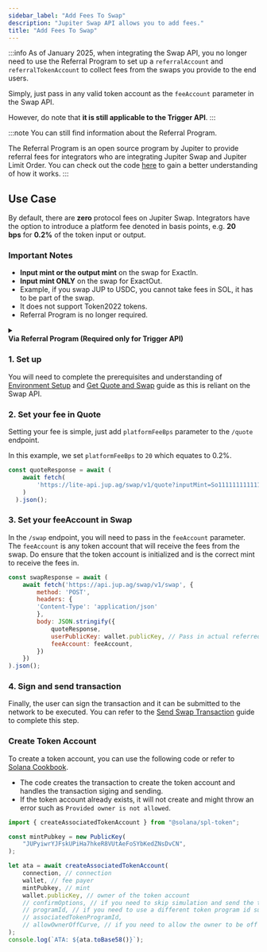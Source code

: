 ```yaml
---
sidebar_label: "Add Fees To Swap"
description: "Jupiter Swap API allows you to add fees."
title: "Add Fees To Swap"
---
```


<head>
    <title>Add Fees To Swap</title>
    <meta name="twitter:card" content="summary" />
</head>

:::info
As of January 2025, when integrating the Swap API, you no longer need to use the Referral Program to set up a `referralAccount` and `referralTokenAccount` to collect fees from the swaps you provide to the end users.

Simply, just pass in any valid token account as the `feeAccount` parameter in the Swap API.

However, do note that **it is still applicable to the Trigger API**.
:::

:::note
You can still find information about the Referral Program.

The Referral Program is an open source program by Jupiter to provide referral fees for integrators who are integrating Jupiter Swap and Jupiter Limit Order. You can check out the code [here](https://github.com/TeamRaccoons/referral) to gain a better understanding of how it works.
:::

## Use Case

By default, there are **zero** protocol fees on Jupiter Swap. Integrators have the option to introduce a platform fee denoted in basis points, e.g. **20 bps** for **0.2%** of the token input or output.

### Important Notes

- **Input mint or the output mint** on the swap for ExactIn.
- **Input mint ONLY** on the swap for ExactOut.
- Example, if you swap JUP to USDC, you cannot take fees in SOL, it has to be part of the swap.
- It does not support Token2022 tokens.
- Referral Program is no longer required.

<details>
    <summary>
        <div>
            <div>
                <b>Via Referral Program (Required only for Trigger API)</b>
            </div>
        </div>
    </summary>

**Important Notes**
- The Jupiter Swap project account for the Referral Program is `45ruCyfdRkWpRNGEqWzjCiXRHkZs8WXCLQ67Pnpye7Hp`.
- The `referralTokenAccount` can either be:
    - **Input mint or the output mint** on the swap for ExactIn.
    - **Input mint ONLY** on the swap for ExactOut.
- You can use the [Dashboard](https://referral.jup.ag/dashboard), [SDK](https://github.com/TeamRaccoons/referral/blob/main/example/src/createReferralAccount.ts) or [API](https://referral.jup.ag/api) to set up the `referralAccount` and `referralTokenAccount` in this guide.

**Let’s Get Started**

**1. Set up**

You will need to complete the prerequisites and understanding of [Environment Setup](/docs/environment-setup) and [Get Quote and Swap](1-get-quote.md) guide as this is reliant on the Swap API.

**Obtain `referralAccount` and `referralTokenAccount`**

There are 3 ways you can set up a referral account.

1. Use our [referral dashboard](https://referral.jup.ag/dashboard) to create them. After creating, remember to find your `Referral Key` on the page and the associated token accounts.
2. Use our SDK to create them. You can use the [example scripts](https://github.com/TeamRaccoons/referral/tree/main/example/src) to create.
3. Use our API to create them. You can use this [API reference](https://referral.jup.ag/api) to create.

**Obtain `mintAccount`**

As for the mint account, assuming you have an interface where a user swaps, you will know up front what are the input or output mints. For the sake of example, we will use a hardcoded mint public key.

```jsx
const referralAccount = new Publickey('ReplaceWithPubkey');
const mintAccount = new Publickey('So11111111111111111111111111111111111111112');
```

**2. Set your referral fee in Quote**

Setting your referral fee is simple, just add `platformFeeBps` parameter to the `/quote` endpoint.

In this example, we set `platformFeeBps` to `20` which equates to 0.2%.

```jsx
const quoteResponse = await (
    await fetch(
        'https://lite-api.jup.ag/swap/v1/quote?inputMint=So11111111111111111111111111111111111111112&outputMint=EPjFWdd5AufqSSqeM2qN1xzybapC8G4wEGGkZwyTDt1v&amount=100000&slippageBps=50&restrictIntermediateTokens=true&platformFeeBps=20'
    )
  ).json();
  
console.log(JSON.stringify(quoteResponse, null, 2));
```

**3. Set your referral token account in Swap**

In order to refer and receive fees from all types of tokens, you will need to have already initialize `referralTokenAccount`s (owned by your `referralAccount`) for the mint in the swap. By calling the Swap API with the parameter `feeAccount`, which is the `referralTokenAccount`, you will receive the serialized swap transaction that will set a fee to be taken from the referred and sent to that token account.

In this code block, we will be using the SDK to try to find the `referralTokenAccount` based on our previously defined `referralAccount` and `mintAccount`.
- If the token account is found, it will proceed to the Swap API.
- If the token account is not found, it will send a transaction to the network to attempt to initialize one for the mint. **Do note that transactions may fail due to various reasons like Priority Fees.**

```jsx
import { ReferralProvider } from "@jup-ag/referral-sdk";

const { tx, referralTokenAccountPubKey } = await provider.initializeReferralTokenAccount({
    payerPubKey: wallet.publicKey,
    referralAccountPubKey: referralAccount,
    mint: mintAccount,
});

const referralTokenAccount = await connection.getAccountInfo(referralTokenAccountPubKey);

// Attempt to initialize a token account
if (!referralTokenAccount) {
    const signature = await sendAndConfirmTransaction(connection, tx, [wallet]);
    console.log({ signature, referralTokenAccountPubKey: referralTokenAccountPubKey.toBase58() });

// Since initialized, it will carry on
} else {
    console.log(`referralTokenAccount ${referralTokenAccountPubKey.toBase58()} for mint ${mintAccount.toBase58()} already exists`);
};

const feeAccount = referralTokenAccountPubKey;
console.log(feeAccount);
```

However, if you are confident that the `referralTokenAccount` for specific mints have been created, you can use this method to get it. **Do note that, even if the token account is not intialized, it will return a pubkey as it is a Program Derived Address. [Read more here.](https://solana.com/docs/core/pda#findprogramaddress)**

```jsx
const [feeAccount] = PublicKey.findProgramAddressSync(
    [
        Buffer.from("referral_ata"), // A string that signifies the account type, here "referral_ata."
        referralAccount.toBuffer(), //  The public key of the referral account converted into a buffer.
        mintAccount.toBuffer(), // The mint public key, converted into a buffer.
    ],
    new PublicKey("REFER4ZgmyYx9c6He5XfaTMiGfdLwRnkV4RPp9t9iF3") // The public key of the Referral Program
);
```

Using the above, we will now know the `feeAccount` to be passed in as the parameter in Swap API. You can refer to the [Build Swap Transaction](2-build-swap-transaction.md) guide to add any parameters where necessary to help transaction sending, etc.

```jsx
const swapResponse = await (
    await fetch('https://lite-api.jup.ag/swap/v1/swap', {
        method: 'POST',
        headers: {
        'Content-Type': 'application/json'
        },
        body: JSON.stringify({
            quoteResponse,
            userPublicKey: wallet.publicKey.toBase58(), // Pass in actual referred user in production
            feeAccount: feeAccount,
        })
    })
).json();
```

</details>

### 1. Set up

You will need to complete the prerequisites and understanding of [Environment Setup](/docs/environment-setup) and [Get Quote and Swap](1-get-quote.md) guide as this is reliant on the Swap API.

### 2. Set your fee in Quote

Setting your fee is simple, just add `platformFeeBps` parameter to the `/quote` endpoint.

In this example, we set `platformFeeBps` to `20` which equates to 0.2%.

```jsx
const quoteResponse = await (
    await fetch(
        'https://lite-api.jup.ag/swap/v1/quote?inputMint=So11111111111111111111111111111111111111112&outputMint=EPjFWdd5AufqSSqeM2qN1xzybapC8G4wEGGkZwyTDt1v&amount=100000&slippageBps=50&restrictIntermediateTokens=true&platformFeeBps=20'
    )
  ).json();
```

### 3. Set your feeAccount in Swap

In the `/swap` endpoint, you will need to pass in the `feeAccount` parameter. The `feeAccount` is any token account that will receive the fees from the swap. Do ensure that the token account is initialized and is the correct mint to receive the fees in.

```jsx
const swapResponse = await (
    await fetch('https://api.jup.ag/swap/v1/swap', {
        method: 'POST',
        headers: {
        'Content-Type': 'application/json'
        },
        body: JSON.stringify({
            quoteResponse,
            userPublicKey: wallet.publicKey, // Pass in actual referred user in production
            feeAccount: feeAccount,
        })
    })
).json();
```

### 4. Sign and send transaction

Finally, the user can sign the transaction and it can be submitted to the network to be executed. You can refer to the [Send Swap Transaction](3-send-swap-transaction.md) guide to complete this step.

### Create Token Account

To create a token account, you can use the following code or refer to [Solana Cookbook](https://solana.com/developers/cookbook/tokens/create-token-account).

- The code creates the transaction to create the token account and handles the transaction siging and sending.
- If the token account already exists, it will not create and might throw an error such as `Provided owner is not allowed`.

```ts
import { createAssociatedTokenAccount } from "@solana/spl-token";

const mintPubkey = new PublicKey(
    "JUPyiwrYJFskUPiHa7hkeR8VUtAeFoSYbKedZNsDvCN",
);

let ata = await createAssociatedTokenAccount(
    connection, // connection
    wallet, // fee payer
    mintPubkey, // mint
    wallet.publicKey, // owner of the token account
    // confirmOptions, // if you need to skip simulation and send the transaction immediately
    // programId, // if you need to use a different token program id such as token-2022
    // associatedTokenProgramId,
    // allowOwnerOffCurve, // if you need to allow the owner to be off curve
);
console.log(`ATA: ${ata.toBase58()}`);
```